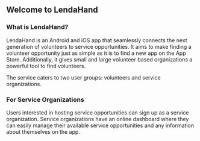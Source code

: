 

## Welcome to LendaHand


### What is LendaHand?

LendaHand is an Android and iOS app that seamlessly connects the next generation of volunteers to service opportunities. It aims to make finding a volunteer opportunity just as simple as it is to find a new app on the App Store. Additionally, it gives small and large volunteer based organizations a powerful tool to find volunteers.

The service caters to two user groups: volunteers and service organizations. 


### For Service Organizations

Users interested in hosting service opportunities can sign up as a service organization. Service organizations have an online dashboard where they can easily manage their available service opportunities and any information about themselves on the app. 
